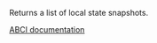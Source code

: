 Returns a list of local state snapshots.

[ABCI documentation](https://docs.cometbft.com/master/spec/abci/abci.html#listsnapshots)